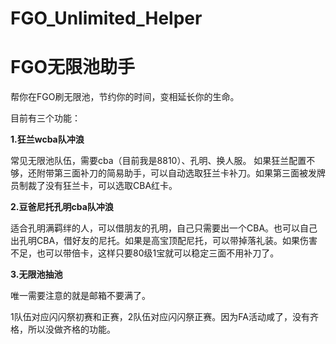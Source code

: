 # FGO_Unlimited_Helper
# FGO无限池助手

帮你在FGO刷无限池，节约你的时间，变相延长你的生命。


目前有三个功能：

**1.狂兰wcba队冲浪**

常见无限池队伍，需要cba（目前我是8810）、孔明、换人服。
如果狂兰配置不够，还附带第三面补刀的简易助手，可以自动选取狂兰卡补刀。如果第三面被发牌员制裁了没有狂兰卡，可以选取CBA红卡。

**2.豆爸尼托孔明cba队冲浪**

适合孔明满羁绊的人，可以借朋友的孔明，自己只需要出一个CBA。也可以自己出孔明CBA，借好友的尼托。如果是高宝顶配尼托，可以带掉落礼装。如果伤害不足，也可以带倍卡，这样只要80级1宝就可以稳定三面不用补刀了。

**3.无限池抽池**

唯一需要注意的就是邮箱不要满了。

1队伍对应闪闪祭初赛和正赛，2队伍对应闪闪祭正赛。因为FA活动咸了，没有齐格，所以没做齐格的功能。

